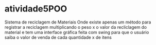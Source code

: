 # atividade5POO
Sistema de reciclagem de Materiais
Onde existe apenas um método para registrar a reciclagem 
multiplicando o peso x o valor da recliclagem do material
e tem uma interface gráfica feita com swing para que o usuário saiba o valor de venda de cada quantidade x de itens
